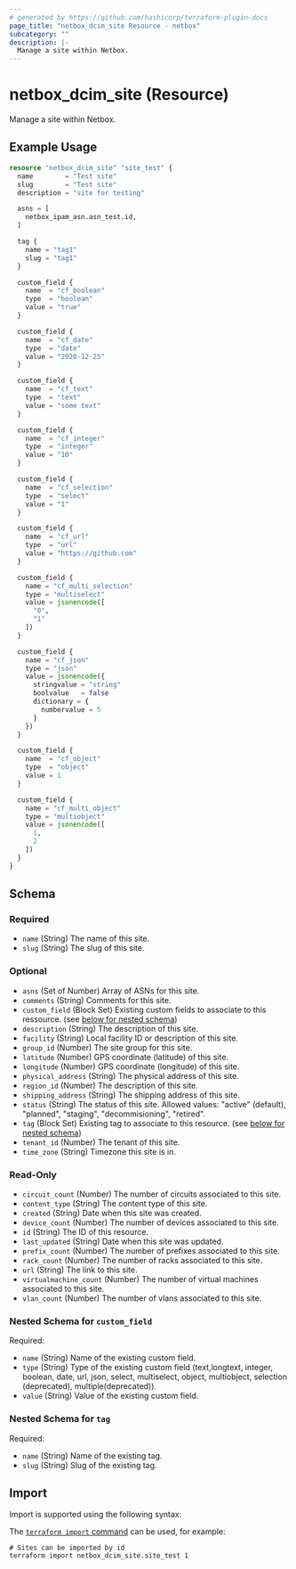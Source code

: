 ```yaml
---
# generated by https://github.com/hashicorp/terraform-plugin-docs
page_title: "netbox_dcim_site Resource - netbox"
subcategory: ""
description: |-
  Manage a site within Netbox.
---
```


# netbox_dcim_site (Resource)

Manage a site within Netbox.

## Example Usage

```terraform
resource "netbox_dcim_site" "site_test" {
  name        = "Test site"
  slug        = "Test site"
  description = "site for testing"

  asns = [
    netbox_ipam_asn.asn_test.id,
  ]

  tag {
    name = "tag1"
    slug = "tag1"
  }

  custom_field {
    name  = "cf_boolean"
    type  = "boolean"
    value = "true"
  }

  custom_field {
    name  = "cf_date"
    type  = "date"
    value = "2020-12-25"
  }

  custom_field {
    name  = "cf_text"
    type  = "text"
    value = "some text"
  }

  custom_field {
    name  = "cf_integer"
    type  = "integer"
    value = "10"
  }

  custom_field {
    name  = "cf_selection"
    type  = "select"
    value = "1"
  }

  custom_field {
    name  = "cf_url"
    type  = "url"
    value = "https://github.com"
  }

  custom_field {
    name = "cf_multi_selection"
    type = "multiselect"
    value = jsonencode([
      "0",
      "1"
    ])
  }

  custom_field {
    name = "cf_json"
    type = "json"
    value = jsonencode({
      stringvalue = "string"
      boolvalue   = false
      dictionary = {
        numbervalue = 5
      }
    })
  }

  custom_field {
    name  = "cf_object"
    type  = "object"
    value = 1
  }

  custom_field {
    name = "cf_multi_object"
    type = "multiobject"
    value = jsonencode([
      1,
      2
    ])
  }
}
```

<!-- schema generated by tfplugindocs -->
## Schema

### Required

- `name` (String) The name of this site.
- `slug` (String) The slug of this site.

### Optional

- `asns` (Set of Number) Array of ASNs for this site.
- `comments` (String) Comments for this site.
- `custom_field` (Block Set) Existing custom fields to associate to this ressource. (see [below for nested schema](#nestedblock--custom_field))
- `description` (String) The description of this site.
- `facility` (String) Local facility ID or description of this site.
- `group_id` (Number) The site group for this site.
- `latitude` (Number) GPS coordinate (latitude) of this site.
- `longitude` (Number) GPS coordinate (longitude) of this site.
- `physical_address` (String) The physical address of this site.
- `region_id` (Number) The description of this site.
- `shipping_address` (String) The shipping address of this site.
- `status` (String) The status of this site. Allowed values: "active" (default), "planned", "staging", "decommisioning", "retired".
- `tag` (Block Set) Existing tag to associate to this resource. (see [below for nested schema](#nestedblock--tag))
- `tenant_id` (Number) The tenant of this site.
- `time_zone` (String) Timezone this site is in.

### Read-Only

- `circuit_count` (Number) The number of circuits associated to this site.
- `content_type` (String) The content type of this site.
- `created` (String) Date when this site was created.
- `device_count` (Number) The number of devices associated to this site.
- `id` (String) The ID of this resource.
- `last_updated` (String) Date when this site was updated.
- `prefix_count` (Number) The number of prefixes associated to this site.
- `rack_count` (Number) The number of racks associated to this site.
- `url` (String) The link to this site.
- `virtualmachine_count` (Number) The number of virtual machines associated to this site.
- `vlan_count` (Number) The number of vlans associated to this site.

<a id="nestedblock--custom_field"></a>
### Nested Schema for `custom_field`

Required:

- `name` (String) Name of the existing custom field.
- `type` (String) Type of the existing custom field (text,longtext, integer, boolean, date, url, json, select, multiselect, object, multiobject, selection (deprecated), multiple(deprecated)).
- `value` (String) Value of the existing custom field.


<a id="nestedblock--tag"></a>
### Nested Schema for `tag`

Required:

- `name` (String) Name of the existing tag.
- `slug` (String) Slug of the existing tag.

## Import

Import is supported using the following syntax:

The [`terraform import` command](https://developer.hashicorp.com/terraform/cli/commands/import) can be used, for example:

```shell
# Sites can be imported by id
terraform import netbox_dcim_site.site_test 1
```
